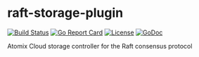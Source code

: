 <!--
SPDX-FileCopyrightText: 2020-present Open Networking Foundation <info@opennetworking.org>
SPDX-License-Identifier: Apache-2.0
-->

# raft-storage-plugin
[![Build Status](https://travis-ci.com/atomix/atomix-raft-storage.svg?branch=master)](https://travis-ci.com/atomix/atomix-raft-storage)
[![Go Report Card](https://goreportcard.com/badge/github.com/atomix/atomix-raft-storage)](https://goreportcard.com/report/github.com/atomix/atomix-raft-storage)
[![License](https://img.shields.io/badge/License-Apache%202.0-blue.svg)](https://github.com/gojp/goreportcard/blob/master/LICENSE)
[![GoDoc](https://godoc.org/github.com/atomix/atomix-raft-storage?status.svg)](https://godoc.org/github.com/atomix/atomix-raft-storage)

Atomix Cloud storage controller for the Raft consensus protocol
